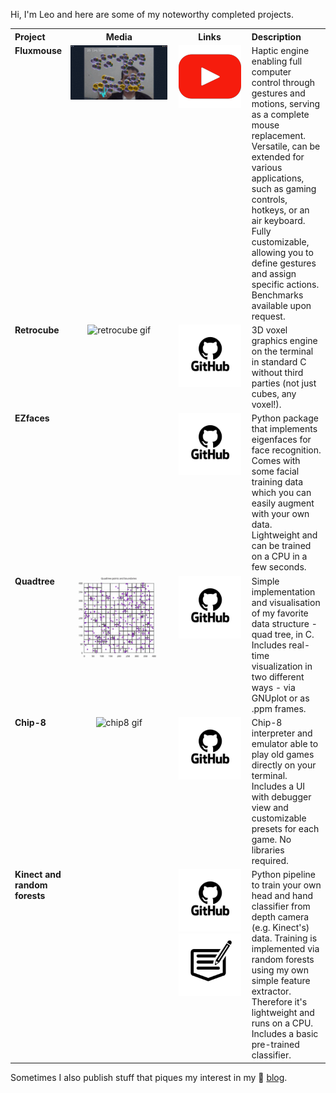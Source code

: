 Hi, I'm Leo and here are some of my noteworthy completed projects.


<table>
  <tr>
    <th style="width: 15%; text-align: left;">Project</th>
    <th style="width: 35%; text-align: center;">Media</th>
    <th style="width: 25%; text-align: center;">Links</th>
    <th style="width: 30%; text-align: left;">Description</th>
  </tr>

  <tr>
    <td style="vertical-align: top;">
      <b>Fluxmouse</b>
    </td>
    <td style="text-align: center; vertical-align: top;">
      <img src="https://raw.githubusercontent.com/leonmavr/leonmavr/refs/heads/master/assets/fluxmouse/video.gif" alt="fluxmouse media" style="width: 300px;">
    </td>
    <td style="text-align: center; vertical-align: top;">
      <a href="https://www.youtube.com/watch?v=_N3cSB2Ij-c">
        <img src="https://raw.githubusercontent.com/leonmavr/leonmavr/refs/heads/master/assets/icons/youtube.png" alt="link" style="width: 100px;">
      </a>
    </td>
    <td style="vertical-align: top;">
      Haptic engine enabling full computer control through gestures and motions, serving as a complete mouse replacement. Versatile, can be extended for
      various applications, such as gaming controls, hotkeys, or an air keyboard. Fully customizable, allowing you to define gestures and assign
      specific actions. Benchmarks available upon request.
    </td>
  </tr>

  <tr>
    <td style="vertical-align: top;">
      <b>Retrocube</b>
    </td>
    <td style="text-align: center; vertical-align: top;">
      <img src="https://github.com/leonmavr/retrocube/blob/master/assets/demo_moving.gif" alt="retrocube gif" style="width: 300px;">
    </td>
    <td style="text-align: center; vertical-align: top;">
      <a href="https://github.com/leonmavr/retrocube">
        <img src="https://github.com/leonmavr/leonmavr/blob/master/assets/icons/github.png?raw=true" alt="gh link" style="width: 100px;">
      </a>
    </td>
    <td style="vertical-align: top;">
      3D voxel graphics engine on the terminal in standard C without third parties (not just cubes, any voxel!).
    </td>
  </tr>

  <tr>
    <td style="vertical-align: top;">
      <b>EZfaces</b>
    </td>
    <td style="text-align: center; vertical-align: top;">
      <div></div>
    </td>
    <td style="text-align: center; vertical-align: top;">
      <a href="https://github.com/leonmavr/EZfaces">
        <img src="https://github.com/leonmavr/leonmavr/blob/master/assets/icons/github.png" alt="gh link" style="width: 100px;">
      </a>
    </td>
    <td style="vertical-align: top;">
      Python package that implements eigenfaces for face recognition. Comes with some facial training data which you can easily augment
      with your own data. Lightweight and can be trained on a CPU in a few seconds.
    </td>
  </tr>
  
  <tr>
    <td style="vertical-align: top;">
      <b>Quadtree</b>
    </td>
    <td style="text-align: center; vertical-align: top;">
      <img src="https://raw.githubusercontent.com/leonmavr/quad-tree/refs/heads/master/assets/01_particle_sim.gif" alt="quadtree gif" style="width: 300px;">
    </td>
    <td style="text-align: center; vertical-align: top;">
      <a href="https://github.com/leonmavr/quad-tree">
        <img src="https://github.com/leonmavr/leonmavr/blob/master/assets/icons/github.png?raw=true" alt="gh link" style="width: 100px;">
      </a>
    </td>
    <td style="vertical-align: top;">
      Simple implementation and visualisation of my favorite data structure - quad tree, in C. Includes real-time visualization in two
      different ways - via GNUplot or as .ppm frames.
    </td>
  </tr>
  
  <tr>
    <td style="vertical-align: top;">
      <b>Chip-8</b>
    </td>
    <td style="text-align: center; vertical-align: top;">
      <img src="https://github.com/leonmavr/chip-8/blob/master/assets/demo_grid.gif" alt="chip8 gif" style="width: 300px;">
    </td>
    <td style="text-align: center; vertical-align: top;">
      <a href="https://github.com/leonmavr/chip-8">
        <img src="https://github.com/leonmavr/leonmavr/blob/master/assets/icons/github.png?raw=true" alt="gh link" style="width: 100px;">
      </a>
    </td>
    <td style="vertical-align: top;">
      Chip-8 interpreter and emulator able to play old games directly on your terminal. Includes a UI with debugger view and
      customizable presets for each game. No libraries required. 
    </td>
  </tr>
 
  <tr>
    <td style="vertical-align: top;">
      <b>Kinect and random forests</b>
    </td>
    <td style="text-align: center; vertical-align: top;">
    </td>
    <td style="text-align: center; vertical-align: top;">
      <a href="https://github.com/leonmavr/kinect-rf">
        <img src="https://github.com/leonmavr/leonmavr/blob/master/assets/icons/github.png?raw=true" alt="gh link" style="width: 100px;">
      </a>
      <a href="https://leonmavr.github.io/computer_vision/2024/09/30/Kinect-setup-and-capture.html">
        <img src="https://github.com/leonmavr/leonmavr/blob/master/assets/icons/blog.png?raw=true" alt="gh link" style="width: 100px;">
      </a>
    </td>
    <td styrle="vertical-align: top;">
      Python pipeline to train your own head and hand classifier from depth camera (e.g. Kinect's) data. Training is implemented via
      random forests using my own simple feature extractor. Therefore it's lightweight and runs on a CPU. Includes a basic pre-trained
      classifier.
    </td>
  </tr>
  
</table>

Sometimes I also publish stuff that piques my interest in my :notebook: [blog](https://leonmavr.github.io).
